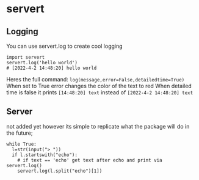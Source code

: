 # servert

## Logging

You can use servert.log to create cool logging

```
import servert
servert.log('hello world')
# [2022-4-2 14:48:20] hello world
```
Heres the full command:
`log(message,error=False,detailedtime=True)`
When set to True error changes the color of the text to red 
When detailed time is false it prints `[14:48:20] text` instead of `[2022-4-2 14:48:20] text`
## Server

not added yet however its simple to replicate what the package will do in the future;

```
while True:
  l=str(input("> "))
  if l.startswith("echo"):
    # if text == 'echo' get text after echo and print via servert.log()
    servert.log(l.split("echo")[1])
 ```
